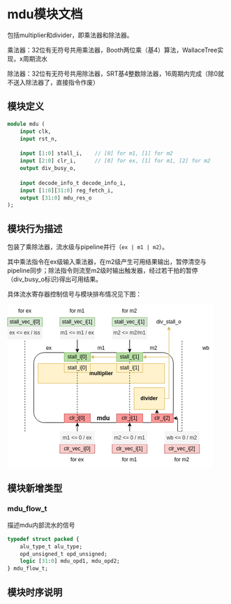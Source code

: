 # mdu模块文档

包括multiplier和divider，即乘法器和除法器。

乘法器：32位有无符号共用乘法器，Booth两位乘（基4）算法，WallaceTree实现，x周期流水

除法器：32位有无符号共用除法器，SRT基4整数除法器，16周期内完成（除0就不送入除法器了，直接指令作废）

## 模块定义

```systemverilog
module mdu (
    input clk,
    input rst_n,
    
    input [1:0] stall_i,    // [0] for m1, [1] for m2
    input [2:0] clr_i,      // [0] for ex, [1] for m1, [2] for m2
    output div_busy_o,

    input decode_info_t decode_info_i,
    input [1:0][31:0] reg_fetch_i,
    output [31:0] mdu_res_o
);
```

## 模块行为描述

包装了乘除法器，流水级与pipeline并行（`ex | m1 | m2`）。

其中乘法指令在ex级输入乘法器，在m2级产生可用结果输出，暂停清空与pipeline同步；除法指令则流至m2级时输出触发器，经过若干拍的暂停（div_busy_o标识)得出可用结果。

具体流水寄存器控制信号与模块排布情况见下图：

![mdu_flow_design](../pic/mdu_flow_design.png)

## 模块新增类型

### mdu_flow_t

描述mdu内部流水的信号

```systemverilog
typedef struct packed {
    alu_type_t alu_type;
    opd_unsigned_t opd_unsigned;
    logic [31:0] mdu_opd1, mdu_opd2;
} mdu_flow_t;
```

## 模块时序说明